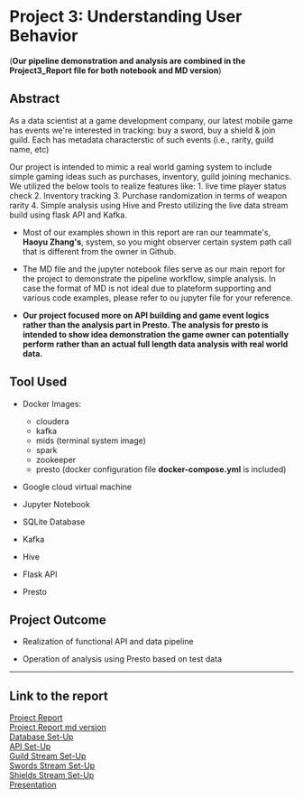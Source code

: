 # Project 3: Understanding User Behavior

(**Our pipeline demonstration and analysis are combined in the Project3_Report file for both notebook and MD version**)


## Abstract

As a data scientist at a game development company, our latest mobile game has events we're interested in tracking: buy a sword, buy a shield & join guild. Each has metadata characterstic of such events (i.e., rarity, guild name, etc)

Our project is intended to mimic a real world gaming system to include simple gaming ideas such as purchases, inventory, guild joining mechanics. We utilized the below tools to realize features like: 
    1. live time player status check
    2. Inventory tracking
    3. Purchase randomization in terms of weapon rarity
    4. Simple analysis using Hive and Presto utilizing the live data stream build using flask API and Kafka.
    
- Most of our examples shown in this report are ran our teammate's, **Haoyu Zhang's**, system, so you might observer certain system path call that is different from the owner in Github.

- The MD file and the jupyter notebook files serve as our main report for the project to demonstrate the pipeline workflow, simple analysis. In case the format of MD is not ideal due to plateform supporting and various code examples, please refer to ou jupyter file for your reference.

- **Our project focused more on API building and game event logics rather than the analysis part in Presto. The analysis for presto is intended to show idea demonstration the game owner can potentially perform rather than an actual full length data analysis with real world data.**

    
## Tool Used

- Docker Images: 
  - cloudera 
  - kafka                        
  - mids (terminal system image)
  - spark
  - zookeeper
  - presto
  (docker configuration file __docker-compose.yml__ is included)
  

- Google cloud virtual machine 

- Jupyter Notebook

- SQLite Database

- Kafka

- Hive

- Flask API

- Presto



## Project Outcome

- Realization of functional API and data pipeline
  
- Operation of analysis using Presto based on test data

-----    

## Link to the report

[Project Report](Report/Project3_Report.ipynb)\
[Project Report md version](Report/Project3_Report.md)\
[Database Set-Up](Code/create_database.ipynb)\
[API Set-Up](Code/game_api.py)\
[Guild Stream Set-Up](Code/write_guild_stream.py)\
[Swords Stream Set-Up](Code/write_swords_stream.py)\
[Shields Stream Set-Up](Code/write_shields_stream.py)\
[Presentation](Presentation/W205_06_team4_presentation(2020Fall).pdf)


    



